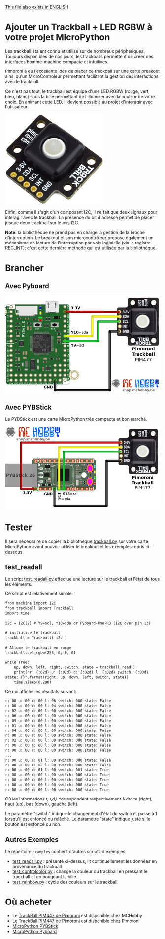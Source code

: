 [This file also exists in ENGLISH](readme_ENG.md)

# Ajouter un Trackball + LED RGBW à votre projet MicroPython

Les trackball étaient connu et utilisé sur de nombreux périphériques. Toujours disponibles de nos jours, les trackballs permettent de créer des interfaces homme-machine compacte et intuitives.

Pimoroni à eu l'excellente idée de placer ce trackball sur une carte breakout ainsi qu'un MicroControleur permettant facilitant la gestion des interactions avec le trackball.

Ce n'est pas tout, le trackball est équipé d'une LED RGBW (rouge, vert, bleu, blanc) sous la bille permettant de l'illuminer avec la couleur de votre choix. En animant cette LED, il devient possible au projet d'interagir avec l'utilisateur.

![Trackball PIM447](docs/_static/trackball.jpg)

Enfin, comme il s'agit d'un composant I2C, il ne fait que deux signaux pour interagir avec le trackball. La présence du bit d'adresse permet de placer jusque deux trackball sur le bus I2C.

__Note:__ la bibliothèque ne prend pas en charge la gestion de la broche d'interruption. Le breakout et son microcontrôleur propose également un mécanisme de lecture de l'interruption par voie logicielle (via le registre REG_INT); c'est cette dernière méthode qui est utilisée par la bibliothèque.

# Brancher

## Avec Pyboard

![Trackball to Pyboard](docs/_static/trackball-to-pyboard.jpg)

## Avec PYBStick

Le PYBStick est une carte MicroPython très compacte et bon marché.

![Trackball to PybStick](docs/_static/trackball-to-pybstick.jpg)

# Tester

Il sera nécessaire de copier la bibliothèque [trackball.py](lib/trackball.py) sur votre carte MicroPython avant pouvoir utiliser le breakout et les exemples repris ci-dessous.

## test_readall
Le script [test_readall.py](examples/test_readall.py) effectue une lecture sur le trackball et l'état de tous les éléments.

Ce script est relativement simple:

```
from machine import I2C
from trackball import Trackball
import time

i2c = I2C(2) # Y9=scl, Y10=sda or Pyboard-Uno-R3 (I2C over pin 13)

# initialise le trackball
trackball = Trackball( i2c )

# Allume le trackball en rouge
trackball.set_rgbw(255, 0, 0, 0)

while True:
	up, down, left, right, switch, state = trackball.read()
	print("r: {:02d} u: {:02d} d: {:02d} l: {:02d} switch: {:03d} state: {}".format(right, up, down, left, switch, state))
	time.sleep(0.200)
```

Ce qui affiche les résultats suivant:

```
r: 00 u: 00 d: 00 l: 06 switch: 000 state: False
r: 00 u: 00 d: 00 l: 04 switch: 000 state: False
r: 02 u: 00 d: 00 l: 00 switch: 000 state: False
r: 06 u: 00 d: 00 l: 00 switch: 000 state: False
r: 09 u: 00 d: 00 l: 00 switch: 000 state: False
r: 01 u: 00 d: 00 l: 00 switch: 000 state: False
r: 04 u: 00 d: 00 l: 00 switch: 000 state: False
r: 00 u: 00 d: 00 l: 00 switch: 000 state: False
r: 02 u: 00 d: 00 l: 00 switch: 000 state: False
r: 00 u: 00 d: 00 l: 00 switch: 000 state: False
r: 00 u: 00 d: 00 l: 00 switch: 000 state: False
...
r: 00 u: 00 d: 01 l: 00 switch: 000 state: False
r: 00 u: 00 d: 02 l: 00 switch: 000 state: False
r: 00 u: 00 d: 01 l: 00 switch: 001 state: True
r: 00 u: 00 d: 00 l: 00 switch: 000 state: True
r: 00 u: 00 d: 00 l: 00 switch: 000 state: True
r: 00 u: 00 d: 00 l: 00 switch: 000 state: True
r: 00 u: 00 d: 00 l: 00 switch: 000 state: True
```

Où les informations r,u,d,l correspondent respectivement à droite (right), haut (up), bas (down), gauche (left).

Le paramètre "switch" indique le changement d'état du switch et passe à 1 lorsqu'il est enfoncé ou relâché. Le paramètre "state" indique juste si le bouton est enfoncé ou non.

## Autres Exemples
Le répertoire `examples` contient d'autres scripts d'exemples:
* [test_readall.py](examples/test_readall.py) : présenté ci-dessus, lit continuellement les données en provenance du trackball
* [test_controlcolor.py](examples/test_controlcolor.py) : change la couleur du trackball en pressant le trackball et en bougeant la bille.
* [test_rainbow.py](examples/test_rainbow.py) : cycle des couleurs sur le trackball.

# Où acheter
* Le [TrackBall PIM447 de Pimoroni](https://shop.mchobby.be/fr/tactile-flex-pot-softpad/1833-trackball-i2c-ave-retro-eclairage-3232100018334-pimoroni.html) est disponible chez MCHobby
* Le [TrackBall PIM447 de Pimoroni](https://shop.pimoroni.com/products/trackball-breakout) est disponible chez Pimoroni
* [MicroPython PYBStick](https://shop.mchobby.be/fr/micropython/1844-pybstick-standard-26-micropython-et-arduino-3232100018440-garatronic.html)
* [MicroPython Pyboard](https://shop.mchobby.be/fr/micropython/570-micropython-pyboard-3232100005709.html)
